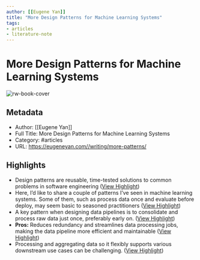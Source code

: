 ```yaml
---
author: [[Eugene Yan]]
title: "More Design Patterns for Machine Learning Systems"
tags: 
- articles
- literature-note
---
```

# More Design Patterns for Machine Learning Systems

![rw-book-cover](https://eugeneyan.com/assets/og_image/default.jpg)

## Metadata
- Author: [[Eugene Yan]]
- Full Title: More Design Patterns for Machine Learning Systems
- Category: #articles
- URL: https://eugeneyan.com//writing/more-patterns/

## Highlights
- Design patterns are reusable, time-tested solutions to common problems in software engineering ([View Highlight](https://read.readwise.io/read/01gyta8xzpasemwqsmqx2bnfe1))
- Here, I’d like to share a couple of patterns I’ve seen in machine learning systems. Some of them, such as process data once and evaluate before deploy, may seem basic to seasoned practitioners ([View Highlight](https://read.readwise.io/read/01gyta96mv5e97n8018hjz5ts6))
- A key pattern when designing data pipelines is to consolidate and process raw data just once, preferably early on. ([View Highlight](https://read.readwise.io/read/01gyta9jqs2ypz5kw6nf7vnb4a))
- **Pros:** Reduces redundancy and streamlines data processing jobs, making the data pipeline more efficient and maintainable ([View Highlight](https://read.readwise.io/read/01gyta9vbh4fewdcfn5fb21qtm))
- Processing and aggregating data so it flexibly supports various downstream use cases can be challenging. ([View Highlight](https://read.readwise.io/read/01gytaa15t00wpp7yb7k00awfm))
